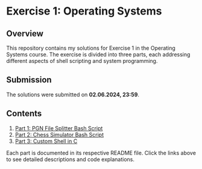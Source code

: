 # Exercise 1: Operating Systems

## Overview
This repository contains my solutions for Exercise 1 in the Operating Systems course. The exercise is divided into three parts, each addressing different aspects of shell scripting and system programming.

## Submission
The solutions were submitted on **02.06.2024, 23:59**.

## Contents
1. [Part 1: PGN File Splitter Bash Script](Part1.md)
2. [Part 2: Chess Simulator Bash Script](Part2.md)
3. [Part 3: Custom Shell in C](Part3.md)

Each part is documented in its respective README file. Click the links above to see detailed descriptions and code explanations.
